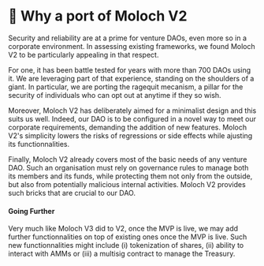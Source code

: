 # 👺 Why a port of Moloch V2

Security and reliability are at a prime for venture DAOs, even more so in a corporate environment. In assessing existing frameworks, we found Moloch V2 to be particularly appealing in that respect.

For one, it has been battle tested for years with more than 700 DAOs using it. We are leveraging part of that experience, standing on the shoulders of a giant. In particular, we are porting the ragequit mecanism, a pillar for the security of individuals who can opt out at anytime if they so wish.

Moreover, Moloch V2 has deliberately aimed for a minimalist design and this suits us well. Indeed, our DAO is to be configured in a novel way to meet our corporate requirements, demanding the addition of new features. Moloch V2's simplicity lowers the risks of regressions or side effects while ajusting its functionnalities.

Finally, Moloch V2 already covers most of the basic needs of any venture DAO. Such an organisation must rely on governance rules to manage both its members and its funds, while protecting them not only from the outside, but also from potentially malicious internal activities. Moloch V2 provides such bricks that are crucial to our DAO.

#### Going Further

Very much like Moloch V3 did to V2, once the MVP is live, we may add further functionnalities on top of existing ones once the MVP is live. Such new functionnalities might include (i) tokenization of shares, (ii) ability to interact with AMMs or (iii) a multisig contract to manage the Treasury.

